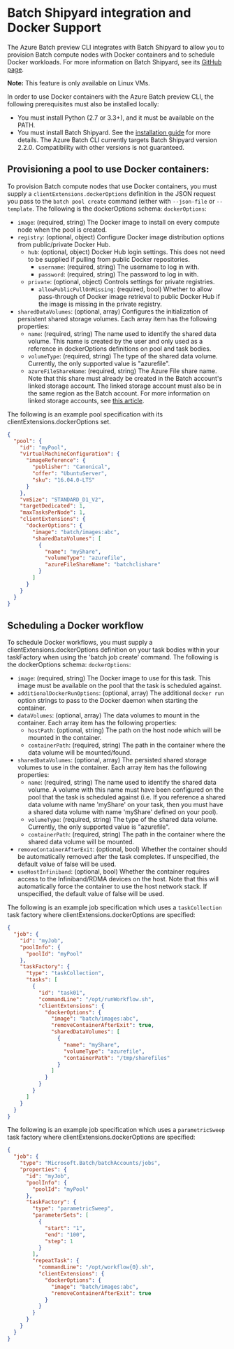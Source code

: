 # Batch Shipyard integration and Docker Support

The Azure Batch preview CLI integrates with Batch Shipyard to allow you to provision Batch compute nodes with Docker containers and to schedule Docker workloads. For more information on Batch Shipyard, see its [GitHub page](https://github.com/azure/batch-shipyard).

**Note:** This feature is only available on Linux VMs.

In order to use Docker containers with the Azure Batch preview CLI, the following prerequisites must also be installed locally:
- You must install Python (2.7 or 3.3+), and it must be available on the PATH.
- You must install Batch Shipyard. See the [installation guide](https://github.com/Azure/batch-shipyard/blob/2.2.0/docs/01-batch-shipyard-installation.md) for more details. The Azure Batch CLI currently targets Batch Shipyard version 2.2.0. Compatibility with other versions is not guaranteed.

## Provisioning a pool to use Docker containers:

To provision Batch compute nodes that use Docker containers, you must supply a `clientExtensions.dockerOptions` definition in the JSON request you pass to the `batch pool create` command (either with `--json-file` or `--template`. The following is the dockerOptions schema:
`dockerOptions`: 
* `image`: (required, string) The Docker image to install on every compute node when the pool is created.
* `registry`: (optional, object) Configure Docker image distribution options from public/private Docker Hub.
  * `hub`: (optional, object) Docker Hub login settings. This does not need to be supplied if pulling from public Docker repositories.
    * `username`: (required, string) The username to log in with.
    * `password`: (required, string) The password to log in with.
  * `private`: (optional, object) Controls settings for private registries.
    * `allowPublicPullOnMissing`: (required, bool) Whether to allow pass-through of Docker image retrieval to public Docker Hub if the image is missing in the private registry.
* `sharedDataVolumes`: (optional, array) Configures the initialization of persistent shared storage volumes. Each array item has the following properties:
  * `name`: (required, string) The name used to identify the shared data volume. This name is created by the user and only used as a reference in dockerOptions definitions on pool and task bodies.
  * `volumeType`: (required, string) The type of the shared data volume. Currently, the only supported value is "azurefile".
  * `azureFileShareName`: (required, string) The Azure File share name. Note that this share must already be created in the Batch account's linked storage account. The linked storage account must also be in the same region as the Batch account. For more information on linked storage accounts, see [this article](https://azure.microsoft.com/documentation/articles/batch-account-create-portal/#linked-azure-storage-account). 

The following is an example pool specification with its clientExtensions.dockerOptions set.
```json
{
  "pool": {
    "id": "myPool",
    "virtualMachineConfiguration": {
      "imageReference": {
        "publisher": "Canonical",
        "offer": "UbuntuServer",
        "sku": "16.04.0-LTS"
      }
    },
    "vmSize": "STANDARD_D1_V2",
    "targetDedicated": 1,
    "maxTasksPerNode": 1,
    "clientExtensions": {
      "dockerOptions": {
        "image": "batch/images:abc",
        "sharedDataVolumes": [
          {
            "name": "myShare",
            "volumeType": "azurefile",
            "azureFileShareName": "batchclishare"
          }
        ]
      }
    }
  }
}
```

## Scheduling a Docker workflow
To schedule Docker workflows, you must supply a clientExtensions.dockerOptions definition on your task bodies within your taskFactory when using the 'batch job create' command. The following is the dockerOptions schema:
`dockerOptions`:
* `image`: (required, string) The Docker image to use for this task. This image must be available on the pool that the task is scheduled against.
* `additionalDockerRunOptions`: (optional, array) The additional `docker run` option strings to pass to the Docker daemon when starting the container.
* `dataVolumes`: (optional, array) The data volumes to mount in the container. Each array item has the following properties:
  * `hostPath`: (optional, string) The path on the host node which will be mounted in the container. 
  * `containerPath`: (required, string) The path in the container where the data volume will be mounted/found.
* `sharedDataVolumes`: (optional, array) The persisted shared storage volumes to use in the container. Each array item has the following properties:
  * `name`: (required, string) The name used to identify the shared data volume. A volume with this name must have been configured on the pool that the task is scheduled against (i.e. If you reference a shared data volume with name 'myShare' on your task, then you must have a shared data volume with name 'myShare' defined on your pool).
  * `volumeType`: (required, string) The type of the shared data volume. Currently, the only supported value is "azurefile".
  * `containerPath`: (required, string) The path in the container where the shared data volume will be mounted.
* `removeContainerAfterExit`: (optional, bool) Whether the container should be automatically removed after the task completes. If unspecified, the default value of false will be used.
* `useHostInfiniband`: (optional, bool) Whether the container requires access to the Infiniband/RDMA devices on the host. Note that this will automatically force the container to use the host network stack. If unspecified, the default value of false will be used.

The following is an example job specification which uses a `taskCollection` task factory where clientExtensions.dockerOptions are specified:
```json
{
  "job": {
    "id": "myJob",
    "poolInfo": {
      "poolId": "myPool"
    },
    "taskFactory": {
      "type": "taskCollection",
      "tasks": [
        {
          "id": "task01",
          "commandLine": "/opt/runWorkflow.sh",
          "clientExtensions": {
            "dockerOptions": {
              "image": "batch/images:abc",
              "removeContainerAfterExit": true,
              "sharedDataVolumes": [
                {
                  "name": "myShare",
                  "volumeType": "azurefile",
                  "containerPath": "/tmp/sharefiles"
                }
              ]
            }
          }
        }
      ]
    }
  }
}
```

The following is an example job specification which uses a `parametricSweep` task factory where clientExtensions.dockerOptions are specified:
```json
{
  "job": {
    "type": "Microsoft.Batch/batchAccounts/jobs",
    "properties": {
      "id": "myJob",
      "poolInfo": {
        "poolId": "myPool"
      },
      "taskFactory": {
        "type": "parametricSweep",
        "parameterSets": [
          {
            "start": "1",
            "end": "100",
            "step": 1
          }
        ],
        "repeatTask": {
          "commandLine": "/opt/workflow{0}.sh",
          "clientExtensions": {
            "dockerOptions": {
              "image": "batch/images:abc",
              "removeContainerAfterExit": true
            }
          }
        }
      }
    }
  }
}
```